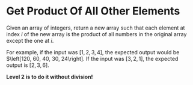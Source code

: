 # Get Product Of All Other Elements
Given an array of integers, return a new array such that each element at index $i$ of the new array is the product of all numbers in the original array except the one at $i$.

For example, if the input was $\left[1, 2, 3, 4 \right]$, the expected output would be $\left[120, 60, 40, 30, 24\right]. If the input was $\left[3, 2, 1 \right]$, the expected output is $\left[2, 3, 6\right]$.

**Level 2 is to do it without division!**